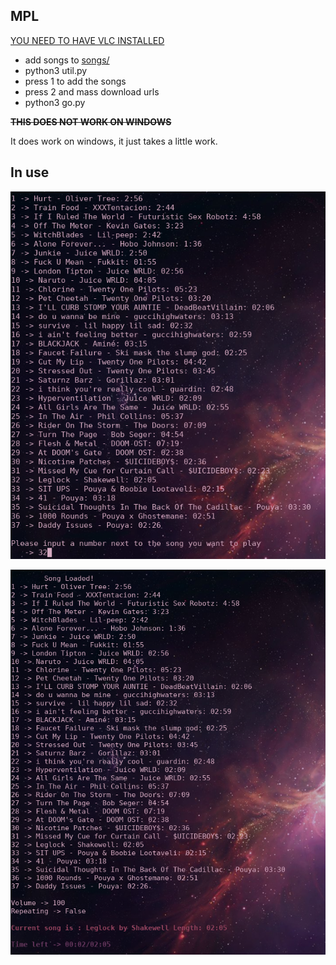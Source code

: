 ## MPL
[YOU NEED TO HAVE VLC INSTALLED](https://www.videolan.org/index.html)
* add songs to [songs/](songs/)
* python3 util.py
* press 1 to add the songs
* press 2 and mass download urls
* python3 go.py

~~**THIS DOES NOT WORK ON WINDOWS**~~

It does work on windows, it just takes a little work.

## In use
![Selecting](pictures/selecting.png)

![Playing](pictures/playing.png)


